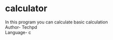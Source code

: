 # calculator
In this program you can calculate basic calculation
<br>
Author- Techpd
<br>
Language- c
